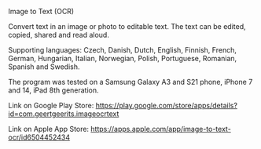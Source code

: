 Image to Text (OCR)

Convert text in an image or photo to editable text.
The text can be edited, copied, shared and read aloud.

Supporting languages: Czech, Danish, Dutch, English, Finnish, French, German, Hungarian, Italian, Norwegian, Polish, Portuguese, Romanian, Spanish and Swedish.

The program was tested on a Samsung Galaxy A3 and S21 phone, iPhone 7 and 14, iPad 8th generation.

Link on Google Play Store:
https://play.google.com/store/apps/details?id=com.geertgeerits.imageocrtext

Link on Apple App Store:
https://apps.apple.com/app/image-to-text-ocr/id6504452434
